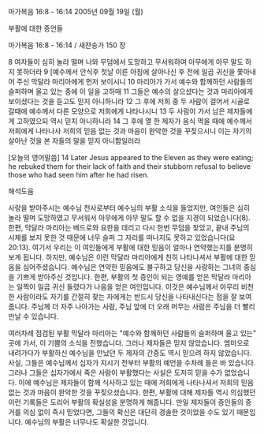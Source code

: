 마가복음 16:8 - 16:14 
2005년 09월 19일 (월)

부활에 대한 증언들



마가복음 16:8 - 16:14 / 새찬송가 150 장


8 여자들이 심히 놀라 떨며 나와 무덤에서 도망하고 무서워하여 아무에게 아무 말도 하지 못하더라 9 [예수께서 안식후 첫날 이른 아침에 살아나신 후 전에 일곱 귀신을 쫓아내어 주신 막달라 마리아에게 먼저 보이시니 10 마리아가 가서 예수와 함께하던 사람들의 슬퍼하며 울고 있는 중에 이 일을 고하매 11 그들은 예수의 살으셨다는 것과 마리아에게 보이셨다는 것을 듣고도 믿지 아니하니라 12 그 후에 저희 중 두 사람이 걸어서 시골로 갈때에 예수께서 다른 모양으로 저희에게 나타나시니 13 두 사람이 가서 남은 제자들에게 고하였으되 역시 믿지 아니하니라 14 그 후에 열 한 제자가 음식 먹을 때에 예수께서 저희에게 나타나사 저희의 믿음 없는 것과 마음이 완악한 것을 꾸짖으시니 이는 자기의 살아난 것을 본 자들의 말을 믿지 아니함일러라

[오늘의 영어말씀]
14 Later Jesus appeared to the Eleven as they were eating; he rebuked them for their lack of faith and their stubborn refusal to believe those who had seen him after he had risen.

해석도움





사랑을 받아주시는 예수님
천사로부터 예수님의 부활 소식을 들었지만, 여인들은 심히 놀라 떨며 도망하였고 무서워서 아무에게 아무 말도 할 수 없을 지경이 되었습니다(8). 한편, 막달라 마리아는 베드로와 요한을 데리고 다시 한번 무덤을 찾았고, 끝내 주님의 시체를 보지 못한 것 때문에 너무 슬퍼 그 자리를 떠나지도 못하고 있었습니다(요20:13). 여기서 우리는 이 여인들에게 부활에 대한 믿음이 얼마나 연약했는지를 분명히 보게 됩니다. 하지만, 예수님은 이런 막달라 마리아에게 친히 나타나셔서 부활에 대한 믿음을 심어주셨습니다. 예수님은 연약한 믿음에도 불구하고 당신을 사랑하는 그녀의 중심을 기쁘게 받아주신 것입니다. 한편, 부활의 첫 증인이 되는 영예를 얻은 막달라 마리아는 일찍이 일곱 귀신 들렸다가 나음을 얻은 여인입니다. 이것은 예수님께서 아무리 비천한 사람이라도 자기를 간절히 찾는 자에게는 반드시 당신을 나타내신다는 점을 잘 보여줍니다. 주님께 더 자주 나아가는 사람, 주님 앞에 더 오래 머무는 사람은 주님을 더 빨리 만날 수 있습니다.

여러차례 점검된 부활
막달라 마리아는 "예수와 함께하던 사람들의 슬퍼하며 울고 있는" 곳에 가서, 이 기쁨의 소식을 전했습니다. 그러나 제자들은 믿지 않았습니다. 엠마오로 내려가다가 부활하신 예수님을 만났던 두 제자의 간증도 역시 믿으려 하지 않았습니다. 사실, 그들은 예수님께서 십자가 지시기 전부터 부활의 예언을 수차례 들은 바 있습니다. 그러나 그들은 십자가에서 죽은 사람이 부활했다는 사실은 도저히 믿을 수가 없었습니다. 이에 예수님은 제자들이 함께 식사하고 있는 때에 저희에게 나타나셔서 저희의 믿음 없는 것과 마음이 완악한 것을 꾸짖으셨습니다. 한편, 부활에 대해 제자들 역시 의심했던 이런 기록들은 도리어 부활의 확실성을 분명하게 해줍니다. 만일 제자들이 증인들의 증거를 의심 없이 즉시 믿었다면, 그들의 확신은 대단히 경솔한 것이었을 수도 있기 때문입니다. 예수님의 부활은 너무나도 확실한 것입니다.